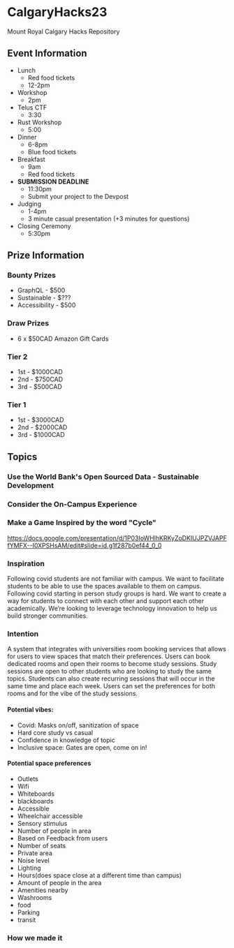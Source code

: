 # CalgaryHacks23

Mount Royal Calgary Hacks Repository

## Event Information

- Lunch
  - Red food tickets
  - 12-2pm
- Workshop
  - 2pm
- Telus CTF
  - 3:30
- Rust Workshop
  - 5:00
- Dinner
  - 6-8pm
  - Blue food tickets
- Breakfast
  - 9am
  - Red food tickets
- **SUBMISSION DEADLINE**
  - 11:30pm
  - Submit your project to the Devpost
- Judging
  - 1-4pm
  - 3 minute casual presentation (+3 minutes for questions)
- Closing Ceremony
  - 5:30pm

## Prize Information

### Bounty Prizes

- GraphQL - $500
- Sustainable - $???
- Accessibility - $500

### Draw Prizes

- 6 x $50CAD Amazon Gift Cards

### Tier 2

- 1st - $1000CAD
- 2nd - $750CAD
- 3rd - $500CAD

### Tier 1

- 1st - $3000CAD
- 2nd - $2000CAD
- 3rd - $1000CAD

## Topics

### Use the World Bank's Open Sourced Data - Sustainable Development

### Consider the On-Campus Experience

### Make a Game Inspired by the word "Cycle"

<https://docs.google.com/presentation/d/1P03IoWHlhKRKyZoDKIUJPZVJAPFfYMFX--I0XPSHsAM/edit#slide=id.g1f287b0ef44_0_0>

### Inspiration
Following covid students are not familiar with campus. We want to facilitate students to be able to use the spaces available to them on campus. Following covid starting in person study groups is hard. We want to create a way for students to connect with each other and support each other academically. We’re looking to leverage technology innovation to help us build stronger communities. 

### Intention
A system that integrates with universities room booking services that allows for users to view spaces that match their preferences. Users can book dedicated rooms and open their rooms to become study sessions. Study sessions are open to other students who are looking to study the same topics. Students can also create recurring sessions that will occur in the same time and place each week. Users can set the preferences for both rooms and for the vibe of the study sessions. 

#### Potential vibes: 
- Covid: Masks on/off, sanitization of space
- Hard core study vs casual
- Confidence in knowledge of topic
- Inclusive space: Gates are open, come on in! 

#### Potential space preferences 
- Outlets
- Wifi
- Whiteboards
- blackboards 
- Accessible
- Wheelchair accessible 
- Sensory stimulus
- Number of people in area
- Based on Feedback from users
- Number of seats
- Private area
- Noise level
- Lighting 
- Hours(does space close at a different time than campus)
- Amount of people in the area
- Amenities nearby 
- Washrooms 
- food 
- Parking 
- transit 


### How we made it

